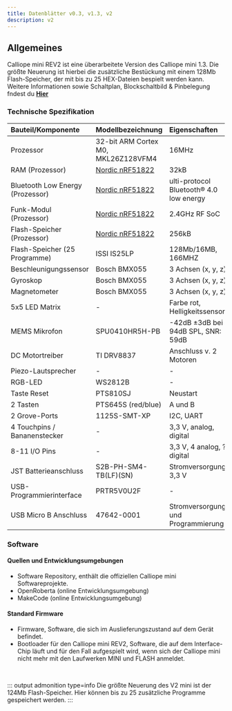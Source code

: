 ```yaml
---
title: Datenblätter v0.3, v1.3, v2
description: v2
---
```


## Allgemeines

Calliope mini REV2 ist eine überarbeitete Version des Calliope mini 1.3. Die größte Neuerung ist hierbei die zusätzliche Bestückung mit einem 128Mb Flash-Speicher, der mit bis zu 25 HEX-Dateien bespielt werden kann.  
Weitere Informationen sowie Schaltplan, Blockschaltbild & Pinbelegung fndest du **[Hier](https://calliope-mini.github.io/v20/)** 

### Technische Spezifikation

| Bauteil/Komponente | Modellbezeichnung | Eigenschaften |
| :------ | :-- | :------------- |
| Prozessor | 32-bit ARM Cortex M0, MKL26Z128VFM4 | 16MHz |
| RAM (Prozessor) | [Nordic nRF51822](https://www.nordicsemi.com/products/nrf51822) | 32kB |
| Bluetooth Low Energy (Prozessor) | [Nordic nRF51822](https://www.nordicsemi.com/products/nrf51822) | ulti-protocol Bluetooth® 4.0 low energy
| Funk-Modul (Prozessor) | [Nordic nRF51822](https://www.nordicsemi.com/products/nrf51822) |  2.4GHz RF SoC |
| Flash-Speicher (Prozessor) | [Nordic nRF51822](https://www.nordicsemi.com/products/nrf51822) | 256kB |
| Flash-Speicher (25 Programme) | ISSI IS25LP | 128Mb/16MB, 166MHZ |
| Beschleunigungssensor | Bosch BMX055 | 3 Achsen (x, y, z) |
| Gyroskop | Bosch BMX055 | 3 Achsen (x, y, z) |
| Magnetometer | Bosch BMX055 | 3 Achsen (x, y, z) |
| 5x5 LED Matrix | - | Farbe rot, Helligkeitssensor |
| MEMS Mikrofon | SPU0410HR5H-PB | -42dB ±3dB bei 94dB SPL, SNR: 59dB |
| DC Motortreiber | TI DRV8837 | Anschluss v. 2 Motoren |
| Piezo-Lautsprecher | - | - |
| RGB-LED | WS2812B | - |
| Taste Reset | PTS810SJ | Neustart |
| 2 Tasten | PTS645S (red/blue) | A und B |
| 2 Grove-Ports | 1125S-SMT-XP | I2C, UART |
| 4 Touchpins / Bananenstecker | - | 3,3 V, analog, digital |
| 8-11 I/O Pins | - | 3,3 V, 4 analog, ? digital |
| JST Batterieanschluss | S2B-PH-SM4-TB(LF)(SN) | Stromversorgung, 3,3 V |
| USB-Programmierinterface  | PRTR5V0U2F | - |
| USB Micro B Anschluss | 47642-0001 | Stromversorgung und Programmierung | 

[comment]: <> (Warum 8 - 11 IO Pins? Ich zähle mehr, was heißt je nach Softwarkonfiguration? )
[comment]: <> (Ich würde die seriellen Schnittstellen und Protokolle extra behandeln als neuen Unterpunkt)

<!-- - Nordic nRF51822 Multi-protocol Bluetooth® 4.0 low energy/4GHz RF SoC 
- 32-bit ARM Cortex M0 processor (16MHz)
- 32kB RAM
- _256kB Flash
- Bluetooth Low Energy
- Flash Speicher 128Mb, 166MHZ (ISSI IS25LP)
- 5x5 LED Matrix Bildschirm
- Beschleunigungssensor, Gyroskop, Magnetometer (Bosch BMX055)
- MEMS Mikrofon
- DC Motortreiber (TI DRV8837)
- Piezo-Lautsprecher
- Programmierbare RGB LED (WS2812b)
- 2 programmierbare Taster
- Serielle Schnittstelle (USB + konfigurierbare Anschlüsse)
- PWM Ausgabe
- 4 Bananenstecker-/Krokodilklemmenanschlüsse
- 4 Analoge Eingänge
- 8-11 Ein-/Ausgangsanschlüsse (je nach Softwarekonfiguration)
- SPI + I2C
- USB Micro B Anschluss (Programmierung und Stromversorgung)
- JST Batterieanschluss (3.3V)
- Bananen-/Krokodilklemmenanschluss für 3.3V (Ausgang)
- 2 Grove Steckverbinder (I2C + Seriell/Analog)
- NXP KL26z (USB und Stromversorgung)
- Flash-Programmspeicher (optional) -->

### Software
  
#### Quellen und Entwicklungsumgebungen

- Software Repository, enthält die offiziellen Calliope mini Softwareprojekte.
- OpenRoberta (online Entwicklungsumgebung)
- MakeCode (online Entwicklungsumgebung)

#### Standard Firmware

- Firmware, Software, die sich im Auslieferungszustand auf dem Gerät befindet.
- Bootloader für den Calliope mini REV2, Software, die auf dem Interface-Chip läuft und für den Fall aufgespielt wird, wenn sich der Calliope mini nicht mehr mit den Laufwerken MINI und FLASH anmeldet. 

<br>

::: output admonition type=info
Die größte Neuerung des V2 mini ist der 124Mb Flash-Speicher. Hier können bis zu 25 zusätzliche Programme gespeichert werden.
:::
